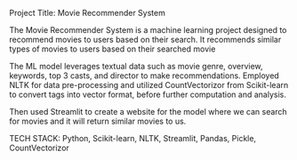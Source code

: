 Project Title: Movie Recommender System

The Movie Recommender System is a machine learning project designed to recommend movies to users based on their search. It recommends similar types of movies to users based on their searched movie

The ML model leverages textual data such as movie genre, overview, keywords, top 3 casts, and director to make recommendations. Employed NLTK for data pre-processing and utilized CountVectorizor from Scikit-learn to convert tags into vector format, before further computation and analysis.

Then used Streamlit to create a website for the model where we can search for movies and it will return similar movies to us.

TECH STACK: Python, Scikit-learn, NLTK, Streamlit, Pandas, Pickle, CountVectorizor

